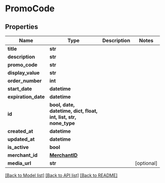 # PromoCode


## Properties
Name | Type | Description | Notes
------------ | ------------- | ------------- | -------------
**title** | **str** |  | 
**description** | **str** |  | 
**promo_code** | **str** |  | 
**display_value** | **str** |  | 
**order_number** | **int** |  | 
**start_date** | **datetime** |  | 
**expiration_date** | **datetime** |  | 
**id** | **bool, date, datetime, dict, float, int, list, str, none_type** |  | 
**created_at** | **datetime** |  | 
**updated_at** | **datetime** |  | 
**is_active** | **bool** |  | 
**merchant_id** | [**MerchantID**](MerchantID.md) |  | 
**media_url** | **str** |  | [optional] 

[[Back to Model list]](../README.md#documentation-for-models) [[Back to API list]](../README.md#documentation-for-api-endpoints) [[Back to README]](../README.md)


